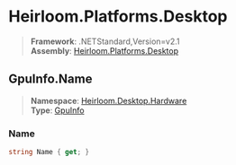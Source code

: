 # Heirloom.Platforms.Desktop

> **Framework**: .NETStandard,Version=v2.1  
> **Assembly**: [Heirloom.Platforms.Desktop][0]  

## GpuInfo.Name

> **Namespace**: [Heirloom.Desktop.Hardware][0]  
> **Type**: [GpuInfo][1]  

### Name

```cs
string Name { get; }
```

[0]: ../Heirloom.Platforms.Desktop.md
[1]: Heirloom.Desktop.Hardware.GpuInfo.md
